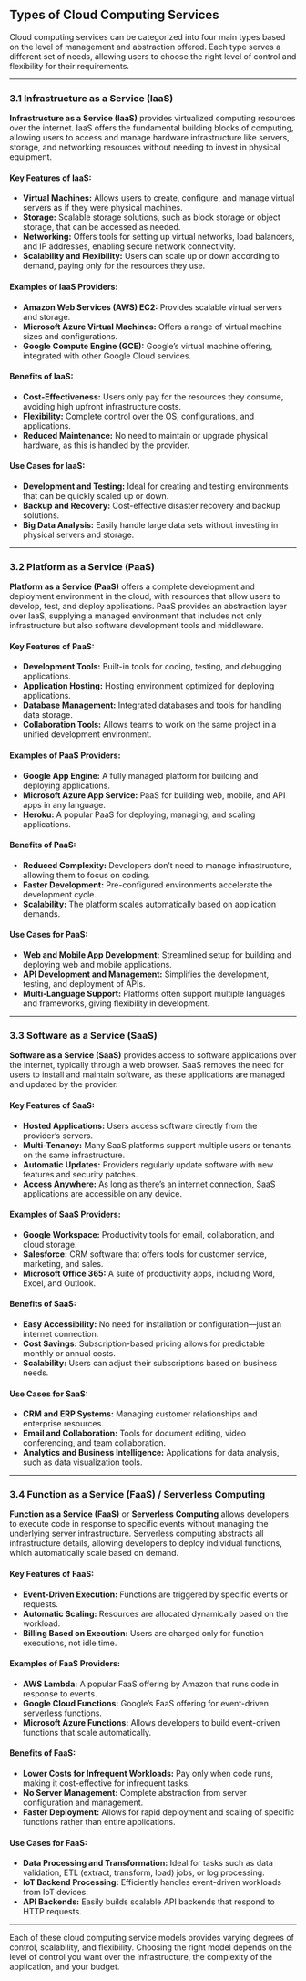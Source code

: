 ## **Types of Cloud Computing Services**

Cloud computing services can be categorized into four main types based on the level of management and abstraction offered. Each type serves a different set of needs, allowing users to choose the right level of control and flexibility for their requirements.

---

### **3.1 Infrastructure as a Service (IaaS)**

**Infrastructure as a Service (IaaS)** provides virtualized computing resources over the internet. IaaS offers the fundamental building blocks of computing, allowing users to access and manage hardware infrastructure like servers, storage, and networking resources without needing to invest in physical equipment. 

#### **Key Features of IaaS:**
- **Virtual Machines:** Allows users to create, configure, and manage virtual servers as if they were physical machines.
- **Storage:** Scalable storage solutions, such as block storage or object storage, that can be accessed as needed.
- **Networking:** Offers tools for setting up virtual networks, load balancers, and IP addresses, enabling secure network connectivity.
- **Scalability and Flexibility:** Users can scale up or down according to demand, paying only for the resources they use.

#### **Examples of IaaS Providers:**
- **Amazon Web Services (AWS) EC2:** Provides scalable virtual servers and storage.
- **Microsoft Azure Virtual Machines:** Offers a range of virtual machine sizes and configurations.
- **Google Compute Engine (GCE):** Google’s virtual machine offering, integrated with other Google Cloud services.

#### **Benefits of IaaS:**
- **Cost-Effectiveness:** Users only pay for the resources they consume, avoiding high upfront infrastructure costs.
- **Flexibility:** Complete control over the OS, configurations, and applications.
- **Reduced Maintenance:** No need to maintain or upgrade physical hardware, as this is handled by the provider.

#### **Use Cases for IaaS:**
- **Development and Testing:** Ideal for creating and testing environments that can be quickly scaled up or down.
- **Backup and Recovery:** Cost-effective disaster recovery and backup solutions.
- **Big Data Analysis:** Easily handle large data sets without investing in physical servers and storage.

---

### **3.2 Platform as a Service (PaaS)**

**Platform as a Service (PaaS)** offers a complete development and deployment environment in the cloud, with resources that allow users to develop, test, and deploy applications. PaaS provides an abstraction layer over IaaS, supplying a managed environment that includes not only infrastructure but also software development tools and middleware.

#### **Key Features of PaaS:**
- **Development Tools:** Built-in tools for coding, testing, and debugging applications.
- **Application Hosting:** Hosting environment optimized for deploying applications.
- **Database Management:** Integrated databases and tools for handling data storage.
- **Collaboration Tools:** Allows teams to work on the same project in a unified development environment.

#### **Examples of PaaS Providers:**
- **Google App Engine:** A fully managed platform for building and deploying applications.
- **Microsoft Azure App Service:** PaaS for building web, mobile, and API apps in any language.
- **Heroku:** A popular PaaS for deploying, managing, and scaling applications.

#### **Benefits of PaaS:**
- **Reduced Complexity:** Developers don’t need to manage infrastructure, allowing them to focus on coding.
- **Faster Development:** Pre-configured environments accelerate the development cycle.
- **Scalability:** The platform scales automatically based on application demands.

#### **Use Cases for PaaS:**
- **Web and Mobile App Development:** Streamlined setup for building and deploying web and mobile applications.
- **API Development and Management:** Simplifies the development, testing, and deployment of APIs.
- **Multi-Language Support:** Platforms often support multiple languages and frameworks, giving flexibility in development.

---

### **3.3 Software as a Service (SaaS)**

**Software as a Service (SaaS)** provides access to software applications over the internet, typically through a web browser. SaaS removes the need for users to install and maintain software, as these applications are managed and updated by the provider.

#### **Key Features of SaaS:**
- **Hosted Applications:** Users access software directly from the provider’s servers.
- **Multi-Tenancy:** Many SaaS platforms support multiple users or tenants on the same infrastructure.
- **Automatic Updates:** Providers regularly update software with new features and security patches.
- **Access Anywhere:** As long as there’s an internet connection, SaaS applications are accessible on any device.

#### **Examples of SaaS Providers:**
- **Google Workspace:** Productivity tools for email, collaboration, and cloud storage.
- **Salesforce:** CRM software that offers tools for customer service, marketing, and sales.
- **Microsoft Office 365:** A suite of productivity apps, including Word, Excel, and Outlook.

#### **Benefits of SaaS:**
- **Easy Accessibility:** No need for installation or configuration—just an internet connection.
- **Cost Savings:** Subscription-based pricing allows for predictable monthly or annual costs.
- **Scalability:** Users can adjust their subscriptions based on business needs.

#### **Use Cases for SaaS:**
- **CRM and ERP Systems:** Managing customer relationships and enterprise resources.
- **Email and Collaboration:** Tools for document editing, video conferencing, and team collaboration.
- **Analytics and Business Intelligence:** Applications for data analysis, such as data visualization tools.

---

### **3.4 Function as a Service (FaaS) / Serverless Computing**

**Function as a Service (FaaS)** or **Serverless Computing** allows developers to execute code in response to specific events without managing the underlying server infrastructure. Serverless computing abstracts all infrastructure details, allowing developers to deploy individual functions, which automatically scale based on demand.

#### **Key Features of FaaS:**
- **Event-Driven Execution:** Functions are triggered by specific events or requests.
- **Automatic Scaling:** Resources are allocated dynamically based on the workload.
- **Billing Based on Execution:** Users are charged only for function executions, not idle time.

#### **Examples of FaaS Providers:**
- **AWS Lambda:** A popular FaaS offering by Amazon that runs code in response to events.
- **Google Cloud Functions:** Google’s FaaS offering for event-driven serverless functions.
- **Microsoft Azure Functions:** Allows developers to build event-driven functions that scale automatically.

#### **Benefits of FaaS:**
- **Lower Costs for Infrequent Workloads:** Pay only when code runs, making it cost-effective for infrequent tasks.
- **No Server Management:** Complete abstraction from server configuration and management.
- **Faster Deployment:** Allows for rapid deployment and scaling of specific functions rather than entire applications.

#### **Use Cases for FaaS:**
- **Data Processing and Transformation:** Ideal for tasks such as data validation, ETL (extract, transform, load) jobs, or log processing.
- **IoT Backend Processing:** Efficiently handles event-driven workloads from IoT devices.
- **API Backends:** Easily builds scalable API backends that respond to HTTP requests.

---

Each of these cloud computing service models provides varying degrees of control, scalability, and flexibility. Choosing the right model depends on the level of control you want over the infrastructure, the complexity of the application, and your budget.